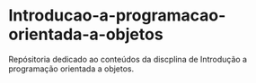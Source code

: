 # Introducao-a-programacao-orientada-a-objetos
Repósitoria dedicado ao conteúdos da discplina de Introdução a programação orientada a objetos.
